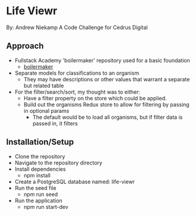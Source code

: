 # Life Viewr

By: Andrew Niekamp
A Code Challenge for Cedrus Digital

## Approach

* Fullstack Academy 'boilermaker' repository used for a basic foundation
  * [boilermaker](https://github.com/FullstackAcademy/boilermaker)
* Separate models for classifications to an organism
  * They may have descriptions or other values that warrant a separate but related table
* For the filter/search/sort, my thought was to either:
  * Have a filter property on the store which could be applied.
  * Build out the organisms Redux store to allow for filtering by passing in optional params
    * The default would be to load all organisms, but if filter data is passed in, it filters

## Installation/Setup

* Clone the repository
* Navigate to the repository directory
* Install dependencies
  * npm install
* Create a PostgreSQL database named: life-viewr
* Run the seed file
  * npm run seed
* Run the application
  * npm run start-dev
